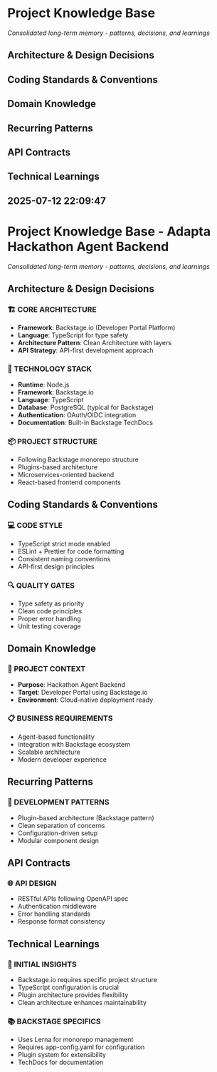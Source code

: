 # Project Knowledge Base
_Consolidated long-term memory - patterns, decisions, and learnings_

## Architecture & Design Decisions
<!-- Architectural decisions and their rationale -->

## Coding Standards & Conventions
<!-- Established patterns and naming conventions -->

## Domain Knowledge
<!-- Business rules, terminology, and workflows -->

## Recurring Patterns
<!-- Code patterns that appear 3+ times -->

## API Contracts
<!-- Endpoint definitions and data schemas -->

## Technical Learnings
<!-- Important discoveries and solutions -->

## 2025-07-12 22:09:47

# Project Knowledge Base - Adapta Hackathon Agent Backend
_Consolidated long-term memory - patterns, decisions, and learnings_

## Architecture & Design Decisions

### 🏗️ CORE ARCHITECTURE
- **Framework**: Backstage.io (Developer Portal Platform)
- **Language**: TypeScript for type safety
- **Architecture Pattern**: Clean Architecture with layers
- **API Strategy**: API-first development approach

### 🔧 TECHNOLOGY STACK
- **Runtime**: Node.js
- **Framework**: Backstage.io
- **Language**: TypeScript
- **Database**: PostgreSQL (typical for Backstage)
- **Authentication**: OAuth/OIDC integration
- **Documentation**: Built-in Backstage TechDocs

### 📦 PROJECT STRUCTURE
- Following Backstage monorepo structure
- Plugins-based architecture
- Microservices-oriented backend
- React-based frontend components

## Coding Standards & Conventions

### 💻 CODE STYLE
- TypeScript strict mode enabled
- ESLint + Prettier for code formatting
- Consistent naming conventions
- API-first design principles

### 🔍 QUALITY GATES
- Type safety as priority
- Clean code principles
- Proper error handling
- Unit testing coverage

## Domain Knowledge

### 🎯 PROJECT CONTEXT
- **Purpose**: Hackathon Agent Backend
- **Target**: Developer Portal using Backstage.io
- **Environment**: Cloud-native deployment ready

### 📋 BUSINESS REQUIREMENTS
- Agent-based functionality
- Integration with Backstage ecosystem
- Scalable architecture
- Modern developer experience

## Recurring Patterns

### 🔄 DEVELOPMENT PATTERNS
- Plugin-based architecture (Backstage pattern)
- Clean separation of concerns
- Configuration-driven setup
- Modular component design

## API Contracts

### 🌐 API DESIGN
- RESTful APIs following OpenAPI spec
- Authentication middleware
- Error handling standards
- Response format consistency

## Technical Learnings

### 🧠 INITIAL INSIGHTS
- Backstage.io requires specific project structure
- TypeScript configuration is crucial
- Plugin architecture provides flexibility
- Clean architecture enhances maintainability

### 📚 BACKSTAGE SPECIFICS
- Uses Lerna for monorepo management
- Requires app-config.yaml for configuration
- Plugin system for extensibility
- TechDocs for documentation
